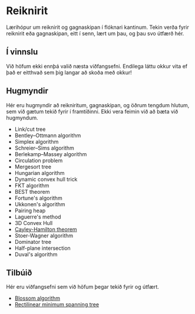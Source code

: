 
# Reiknirit

Lærihópur um reiknirit og gagnaskipan í flóknari kantinum. Tekin verða fyrir
reiknirit eða gagnaskipan, eitt í senn, lært um þau, og þau svo útfærð hér.

## Í vinnslu

<!--
Núverandi viðfangsefni er [Rectilinear minimum spanning
tree](https://en.wikipedia.org/wiki/Rectilinear_minimum_spanning_tree).
Endilega komdu og lærðu um það með okkur, og hjálpaðu okkur að útfæra það!
-->

Við höfum ekki ennþá valið næsta viðfangsefni. Endilega láttu okkur vita ef það
er eitthvað sem þig langar að skoða með okkur!

## Hugmyndir

Hér eru hugmyndir að reikniritum, gagnaskipan, og öðrum tengdum hlutum, sem við
gætum tekið fyrir í framtíðinni. Ekki vera feimin við að bæta við hugmyndum.

- Link/cut tree
- Bentley–Ottmann algorithm
- Simplex algorithm
- Schreier–Sims algorithm
- Berlekamp–Massey algorithm
- Circulation problem
- Mergesort tree
- Hungarian algorithm
- Dynamic convex hull trick
- FKT algorithm
- BEST theorem
- Fortune's algorithm
- Ukkonen's algorithm
- Pairing heap
- Laguerre's method
- 3D Convex Hull
- [Cayley-Hamilton theorem](https://discuss.codechef.com/questions/49614/linear-recurrence-using-cayley-hamilton-theorem)
- Stoer-Wagner algorithm
- Dominator tree
- Half-plane intersection
- Duval's algorithm

## Tilbúið

Hér eru viðfangsefni sem við höfum þegar tekið fyrir og útfært.

- [Blossom algorithm](https://github.com/keppnisforritun/reiknirit/blob/master/Blossom%20algorithm/blossom.cpp)
- [Rectilinear minimum spanning tree](https://github.com/keppnisforritun/reiknirit/blob/master/Rectilinear%20minimum%20spanning%20tree/rekt.cpp)

